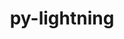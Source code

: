 ---
title: "py-lightning"
layout: cache
categories: [package, develop-2024-02-04]
meta: {"versions": ["2.1.3"], "compilers": ["apple-clang@=15.0.0", "gcc@=11.4.0"], "oss": ["ubuntu22.04", "ventura"], "platforms": ["darwin", "linux"], "targets": ["aarch64", "x86_64_v3"], "stacks": ["ml-darwin-aarch64-mps", "ml-linux-x86_64-cpu", "ml-linux-x86_64-cuda", "root"], "num_specs": 6, "num_specs_by_stack": {"root": 6, "ml-darwin-aarch64-mps": 2, "ml-linux-x86_64-cuda": 2, "ml-linux-x86_64-cpu": 2}}
spec_details: [{"hash": "qw2lxpzcyg5hplhrs4xfxph6s3l377sg", "compiler": "apple-clang@=15.0.0", "versions": ["2.1.3"], "os": "ventura", "platform": "darwin", "target": "aarch64", "variants": ["build_system=python_pip"], "stacks": ["root", "ml-darwin-aarch64-mps"], "size": "-", "tarball": "https://binaries.spack.io/releases/develop-2024-02-04/build_cache/darwin-ventura-aarch64/apple-clang-15.0.0/py-lightning-2.1.3/darwin-ventura-aarch64-apple-clang-15.0.0-py-lightning-2.1.3-qw2lxpzcyg5hplhrs4xfxph6s3l377sg.spack"}, {"hash": "qhg45ghfwqsxfyaqiidcx5sxukudmtmo", "compiler": "apple-clang@=15.0.0", "versions": ["2.1.3"], "os": "ventura", "platform": "darwin", "target": "aarch64", "variants": ["build_system=python_pip"], "stacks": ["root", "ml-darwin-aarch64-mps"], "size": "-", "tarball": "https://binaries.spack.io/releases/develop-2024-02-04/build_cache/darwin-ventura-aarch64/apple-clang-15.0.0/py-lightning-2.1.3/darwin-ventura-aarch64-apple-clang-15.0.0-py-lightning-2.1.3-qhg45ghfwqsxfyaqiidcx5sxukudmtmo.spack"}, {"hash": "l25xstwik4frxjz5djggqgtoskekdgw4", "compiler": "gcc@=11.4.0", "versions": ["2.1.3"], "os": "ubuntu22.04", "platform": "linux", "target": "x86_64_v3", "variants": ["build_system=python_pip"], "stacks": ["root", "ml-linux-x86_64-cuda"], "size": "-", "tarball": "https://binaries.spack.io/releases/develop-2024-02-04/build_cache/linux-ubuntu22.04-x86_64_v3/gcc-11.4.0/py-lightning-2.1.3/linux-ubuntu22.04-x86_64_v3-gcc-11.4.0-py-lightning-2.1.3-l25xstwik4frxjz5djggqgtoskekdgw4.spack"}, {"hash": "kgmgo4bc3wajpktiqltuz5iuahbb66ai", "compiler": "gcc@=11.4.0", "versions": ["2.1.3"], "os": "ubuntu22.04", "platform": "linux", "target": "x86_64_v3", "variants": ["build_system=python_pip"], "stacks": ["ml-linux-x86_64-cpu", "root"], "size": "-", "tarball": "https://binaries.spack.io/releases/develop-2024-02-04/build_cache/linux-ubuntu22.04-x86_64_v3/gcc-11.4.0/py-lightning-2.1.3/linux-ubuntu22.04-x86_64_v3-gcc-11.4.0-py-lightning-2.1.3-kgmgo4bc3wajpktiqltuz5iuahbb66ai.spack"}, {"hash": "5wbt434m4rvd3o4xit6572hjp6gqcj47", "compiler": "gcc@=11.4.0", "versions": ["2.1.3"], "os": "ubuntu22.04", "platform": "linux", "target": "x86_64_v3", "variants": ["build_system=python_pip"], "stacks": ["root", "ml-linux-x86_64-cuda"], "size": "-", "tarball": "https://binaries.spack.io/releases/develop-2024-02-04/build_cache/linux-ubuntu22.04-x86_64_v3/gcc-11.4.0/py-lightning-2.1.3/linux-ubuntu22.04-x86_64_v3-gcc-11.4.0-py-lightning-2.1.3-5wbt434m4rvd3o4xit6572hjp6gqcj47.spack"}, {"hash": "6qmmcljp724aazevgl24kbe4j6donmju", "compiler": "gcc@=11.4.0", "versions": ["2.1.3"], "os": "ubuntu22.04", "platform": "linux", "target": "x86_64_v3", "variants": ["build_system=python_pip"], "stacks": ["ml-linux-x86_64-cpu", "root"], "size": "-", "tarball": "https://binaries.spack.io/releases/develop-2024-02-04/build_cache/linux-ubuntu22.04-x86_64_v3/gcc-11.4.0/py-lightning-2.1.3/linux-ubuntu22.04-x86_64_v3-gcc-11.4.0-py-lightning-2.1.3-6qmmcljp724aazevgl24kbe4j6donmju.spack"}]
---